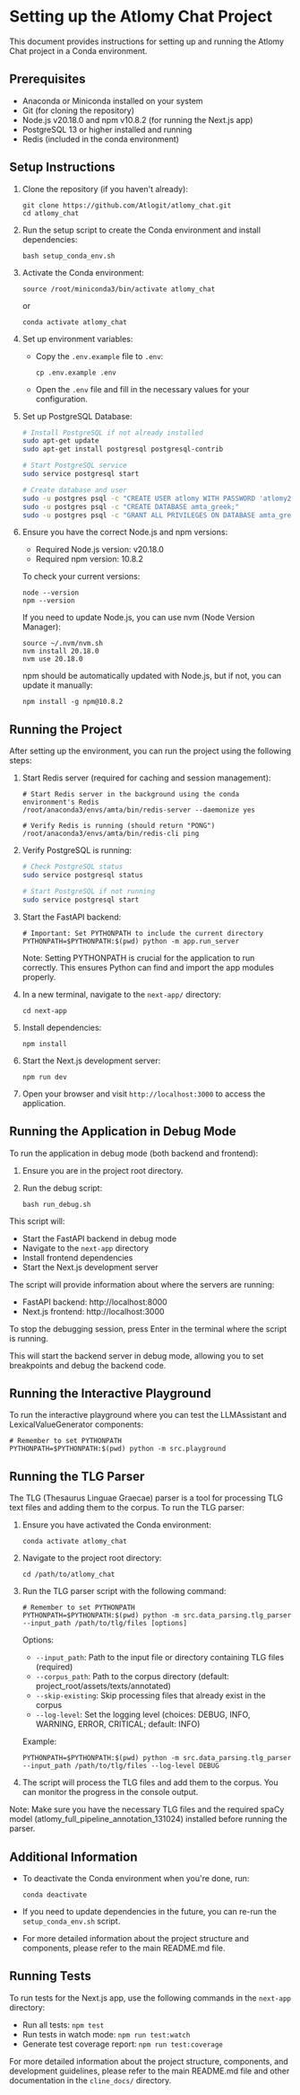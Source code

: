# Setting up the Atlomy Chat Project

This document provides instructions for setting up and running the Atlomy Chat project in a Conda environment.

## Prerequisites

- Anaconda or Miniconda installed on your system
- Git (for cloning the repository)
- Node.js v20.18.0 and npm v10.8.2 (for running the Next.js app)
- PostgreSQL 13 or higher installed and running
- Redis (included in the conda environment)

## Setup Instructions

1. Clone the repository (if you haven't already):
   ```
   git clone https://github.com/Atlogit/atlomy_chat.git
   cd atlomy_chat
   ```

2. Run the setup script to create the Conda environment and install dependencies:
   ```
   bash setup_conda_env.sh
   ```

3. Activate the Conda environment:
   ```
   source /root/miniconda3/bin/activate atlomy_chat
   ```
   or
   ```
   conda activate atlomy_chat
   ```

4. Set up environment variables:
   - Copy the `.env.example` file to `.env`:
     ```
     cp .env.example .env
     ```
   - Open the `.env` file and fill in the necessary values for your configuration.

5. Set up PostgreSQL Database:
   ```bash
   # Install PostgreSQL if not already installed
   sudo apt-get update
   sudo apt-get install postgresql postgresql-contrib

   # Start PostgreSQL service
   sudo service postgresql start

   # Create database and user
   sudo -u postgres psql -c "CREATE USER atlomy WITH PASSWORD 'atlomy21';"
   sudo -u postgres psql -c "CREATE DATABASE amta_greek;"
   sudo -u postgres psql -c "GRANT ALL PRIVILEGES ON DATABASE amta_greek TO atlomy;"
   ```

6. Ensure you have the correct Node.js and npm versions:
   - Required Node.js version: v20.18.0
   - Required npm version: 10.8.2

   To check your current versions:
   ```
   node --version
   npm --version
   ```

   If you need to update Node.js, you can use nvm (Node Version Manager):
   ```
   source ~/.nvm/nvm.sh
   nvm install 20.18.0
   nvm use 20.18.0
   ```

   npm should be automatically updated with Node.js, but if not, you can update it manually:
   ```
   npm install -g npm@10.8.2
   ```

## Running the Project

After setting up the environment, you can run the project using the following steps:

1. Start Redis server (required for caching and session management):
   ```
   # Start Redis server in the background using the conda environment's Redis
   /root/anaconda3/envs/amta/bin/redis-server --daemonize yes
   
   # Verify Redis is running (should return "PONG")
   /root/anaconda3/envs/amta/bin/redis-cli ping
   ```

2. Verify PostgreSQL is running:
   ```bash
   # Check PostgreSQL status
   sudo service postgresql status

   # Start PostgreSQL if not running
   sudo service postgresql start
   ```

3. Start the FastAPI backend:
   ```
   # Important: Set PYTHONPATH to include the current directory
   PYTHONPATH=$PYTHONPATH:$(pwd) python -m app.run_server
   ```
   Note: Setting PYTHONPATH is crucial for the application to run correctly. This ensures Python can find and import the app modules properly.

4. In a new terminal, navigate to the `next-app/` directory:
   ```
   cd next-app
   ```

5. Install dependencies:
   ```
   npm install
   ```

6. Start the Next.js development server:
   ```
   npm run dev
   ```

7. Open your browser and visit `http://localhost:3000` to access the application.

## Running the Application in Debug Mode

To run the application in debug mode (both backend and frontend):

1. Ensure you are in the project root directory.

2. Run the debug script:
   ```
   bash run_debug.sh
   ```

This script will:
- Start the FastAPI backend in debug mode
- Navigate to the `next-app` directory
- Install frontend dependencies
- Start the Next.js development server

The script will provide information about where the servers are running:
- FastAPI backend: http://localhost:8000
- Next.js frontend: http://localhost:3000

To stop the debugging session, press Enter in the terminal where the script is running.

This will start the backend server in debug mode, allowing you to set breakpoints and debug the backend code.

## Running the Interactive Playground

To run the interactive playground where you can test the LLMAssistant and LexicalValueGenerator components:

```
# Remember to set PYTHONPATH
PYTHONPATH=$PYTHONPATH:$(pwd) python -m src.playground
```

## Running the TLG Parser

The TLG (Thesaurus Linguae Graecae) parser is a tool for processing TLG text files and adding them to the corpus. To run the TLG parser:

1. Ensure you have activated the Conda environment:
   ```
   conda activate atlomy_chat
   ```

2. Navigate to the project root directory:
   ```
   cd /path/to/atlomy_chat
   ```

3. Run the TLG parser script with the following command:
   ```
   # Remember to set PYTHONPATH
   PYTHONPATH=$PYTHONPATH:$(pwd) python -m src.data_parsing.tlg_parser --input_path /path/to/tlg/files [options]
   ```

   Options:
   - `--input_path`: Path to the input file or directory containing TLG files (required)
   - `--corpus_path`: Path to the corpus directory (default: project_root/assets/texts/annotated)
   - `--skip-existing`: Skip processing files that already exist in the corpus
   - `--log-level`: Set the logging level (choices: DEBUG, INFO, WARNING, ERROR, CRITICAL; default: INFO)

   Example:
   ```
   PYTHONPATH=$PYTHONPATH:$(pwd) python -m src.data_parsing.tlg_parser --input_path /path/to/tlg/files --log-level DEBUG
   ```

4. The script will process the TLG files and add them to the corpus. You can monitor the progress in the console output.

Note: Make sure you have the necessary TLG files and the required spaCy model (atlomy_full_pipeline_annotation_131024) installed before running the parser.

## Additional Information

- To deactivate the Conda environment when you're done, run:
  ```
  conda deactivate
  ```

- If you need to update dependencies in the future, you can re-run the `setup_conda_env.sh` script.

- For more detailed information about the project structure and components, please refer to the main README.md file.

## Running Tests

To run tests for the Next.js app, use the following commands in the `next-app` directory:

- Run all tests: `npm test`
- Run tests in watch mode: `npm run test:watch`
- Generate test coverage report: `npm run test:coverage`

For more detailed information about the project structure, components, and development guidelines, please refer to the main README.md file and other documentation in the `cline_docs/` directory.
